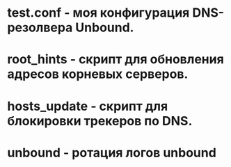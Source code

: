 # test.conf - моя конфигурация DNS-резолвера Unbound.
# root_hints - скрипт для обновления адресов корневых серверов.
# hosts_update - скрипт для блокировки трекеров по DNS.
# unbound - ротация логов unbound
